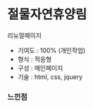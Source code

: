 # 절물자연휴양림
리뉴얼페이지


- 기여도 : 100% (개인작업)
- 형식 : 적응형
- 구성 : 메인페이지
- 기술 : html, css, jquery




### 느낀점
